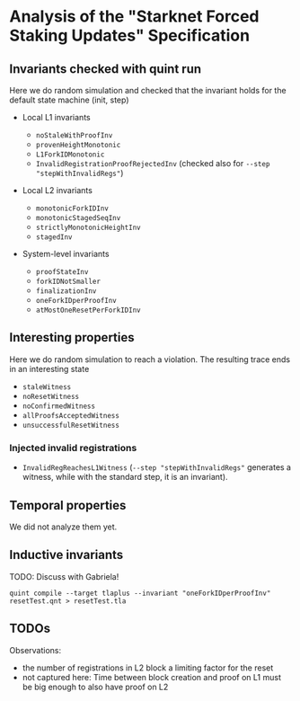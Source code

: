 # Analysis of the "Starknet Forced Staking Updates" Specification

## Invariants checked with quint run 

Here we do random simulation and checked that the invariant holds for the default state machine (init, step)

- Local L1 invariants
    - `noStaleWithProofInv`
    - `provenHeightMonotonic`
    - `L1ForkIDMonotonic`
    - `InvalidRegistrationProofRejectedInv` (checked also for `--step "stepWithInvalidRegs"`)
    
- Local L2 invariants
    - `monotonicForkIDInv`
    - `monotonicStagedSeqInv`
    - `strictlyMonotonicHeightInv`
    - `stagedInv`

- System-level invariants
    - `proofStateInv`
    - `forkIDNotSmaller`
    - `finalizationInv`
    - `oneForkIDperProofInv`
    - `atMostOneResetPerForkIDInv`



## Interesting properties

Here we do random simulation to reach a violation. The resulting trace ends in an interesting state

- `staleWitness`
- `noResetWitness`
- `noConfirmedWitness`
- `allProofsAcceptedWitness`
- `unsuccessfulResetWitness`

### Injected invalid registrations

- `InvalidRegReachesL1Witness` (`--step "stepWithInvalidRegs"` generates a witness, while with the standard step, it is an invariant).

## Temporal properties

We did not analyze them yet.

## Inductive invariants

TODO: Discuss with Gabriela!

`quint compile --target tlaplus --invariant "oneForkIDperProofInv" resetTest.qnt > resetTest.tla`



## TODOs

Observations: 
- the number of registrations in L2 block a limiting factor for the reset
- not captured here: Time between block creation and proof on L1 must be big enough to also have proof on L2


